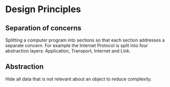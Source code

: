 # Design Principles

## Separation of concerns

Splitting a computer program into sections so that each section addresses a separate concern. For example the Internet Protocol is split into four abstraction layers: Application, Transport, Internet and Link. 

## Abstraction 

Hide all data that is not relevant about an object to reduce complexity. 